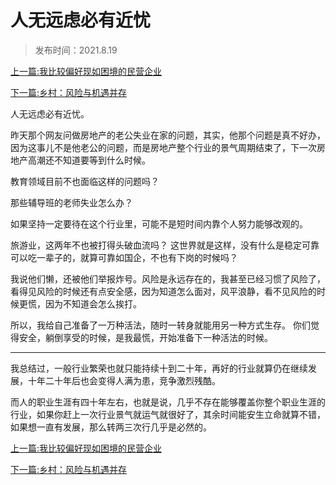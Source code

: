 # 人无远虑必有近忧



> 发布时间：2021.8.19



[上一篇:我比较偏好现如困境的民营企业](/social/article115)  

[下一篇:乡村：风险与机遇并存](/social/article117) 



人无远虑必有近忧。

 昨天那个网友问做房地产的老公失业在家的问题，其实，他那个问题是真不好办，因为这事儿不是他老公的问题，而是房地产整个行业的景气周期结束了，下一次房地产高潮还不知道要等到什么时候。

 教育领域目前不也面临这样的问题吗？

那些辅导班的老师失业怎么办？

如果坚持一定要待在这个行业里，可能不是短时间内靠个人努力能够改观的。

旅游业，这两年不也被打得头破血流吗？ 这世界就是这样，没有什么是稳定可靠可以吃一辈子的，就算可靠如国企，不也有下岗的时候吗？

我说他们懒，还被他们举报炸号。风险是永远存在的，我甚至已经习惯了风险了，看得见风险的时候还有点安全感，因为知道怎么面对，风平浪静，看不见风险的时候更慌，因为不知道会怎么挨打。 

所以，我给自己准备了一万种活法，随时一转身就能用另一种方式生存。 你们觉得安全，躺倒享受的时候，是我最慌，开始准备下一种活法的时候。



---



我总结过，一般行业繁荣也就只能持续十到二十年，再好的行业就算仍在继续发展，十年二十年后也会变得人满为患，竞争激烈残酷。

而人的职业生涯有四十年左右，也就是说，几乎不存在能够覆盖你整个职业生涯的行业，如果你赶上一次行业景气就运气就很好了，其余时间能安生立命就算不错，如果想一直有发展，那么转两三次行几乎是必然的。





[上一篇:我比较偏好现如困境的民营企业](/social/article115)  

[下一篇:乡村：风险与机遇并存](/social/article117) 

